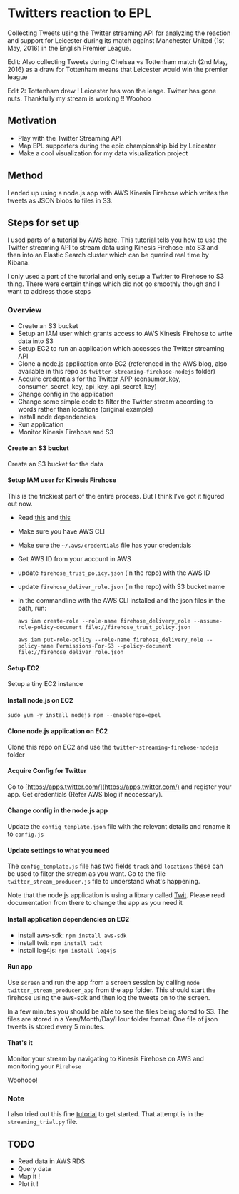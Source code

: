 
# Twitters reaction to EPL

Collecting Tweets using the Twitter streaming API for analyzing the reaction and support for Leicester during its match against Manchester United (1st May, 2016) in the English Premier League. 

Edit: Also collecting Tweets during Chelsea vs Tottenham match (2nd May, 2016) as a draw for Tottenham means that Leicester would win the premier league

Edit 2: Tottenham drew ! Leicester has won the leage. Twitter has gone nuts. Thankfully my stream is working !! Woohoo

## Motivation

- Play with the Twitter Streaming API
- Map EPL supporters during the epic championship bid by Leicester
- Make a cool visualization for my data visualization project

## Method 

I ended up using a node.js app with AWS Kinesis Firehose which writes the tweets as JSON blobs to files in S3. 

## Steps for set up

I used parts of a tutorial by AWS [here](https://blogs.aws.amazon.com/bigdata/post/Tx1Z6IF7NA8ELQ9/Building-a-Near-Real-Time-Discovery-Platform-with-AWS). This tutorial tells you how to use the Twitter streaming API to stream data using Kinesis Firehose into S3 and then into an Elastic Search cluster which can be queried real time by Kibana. 

I only used a part of the tutorial and only setup a Twitter to Firehose to S3 thing. There were certain things which did not go smoothly though and I want to address those steps


### Overview
- Create an S3 bucket
- Setup an IAM user which grants access to AWS Kinesis Firehose to write data into S3
- Setup EC2 to run an application which accesses the Twitter streaming API
- Clone a node.js application onto EC2 (referenced in the AWS blog, also available in this repo as `twitter-streaming-firehose-nodejs` folder)
- Acquire credentials for the Twitter APP (consumer_key, consumer_secret_key, api_key, api_secret_key)
- Change config in the application 
- Change some simple code to filter the Twitter stream according to words rather than locations (original example)
- Install node dependencies
- Run application
- Monitor Kinesis Firehose and S3 

#### Create an S3 bucket

Create an S3 bucket for the data

#### Setup IAM user for Kinesis Firehose

This is the trickiest part of the entire process. But I think I've got it figured out now. 

- Read [this](http://docs.aws.amazon.com/IAM/latest/UserGuide/id_roles_create_for-service.html#roles-creatingrole-service-cli) and [this](http://docs.aws.amazon.com/firehose/latest/dev/controlling-access.html#using-iam-s3)
- Make sure you have AWS CLI 
- Make sure the `~/.aws/credentials` file has your credentials
- Get AWS ID from your account in AWS
- update `firehose_trust_policy.json` (in the repo) with the AWS ID
- update `firehose_deliver_role.json` (in the repo) with S3 bucket name 
- In the commandline with the AWS CLI installed and the json files in the path, run: 

    `aws iam create-role --role-name firehose_delivery_role --assume-role-policy-document file://firehose_trust_policy.json`
    
    `aws iam put-role-policy --role-name firehose_delivery_role --policy-name Permissions-For-S3 --policy-document file://firehose_deliver_role.json`

#### Setup EC2

Setup a tiny EC2 instance

#### Install node.js on EC2

`sudo yum -y install nodejs npm --enablerepo=epel`

#### Clone node.js application on EC2

Clone this repo on EC2 and use the `twitter-streaming-firehose-nodejs` folder

#### Acquire Config for Twitter

Go to [https://apps.twitter.com/](https://apps.twitter.com/) and register your app. Get credentials (Refer AWS blog if neccessary).

#### Change config in the node.js app

Update the `config_template.json` file with the relevant details and rename it to `config.js`

#### Update settings to what you need

The `config_template.js` file has two fields `track` and `locations` these can be used to filter the stream as you want. Go to the file `twitter_stream_producer.js` file to understand what's happening. 

Note that the node.js application is using a library called [Twit](https://github.com/ttezel/twit). Please read documentation from there to change the app as you need it

#### Install application dependencies on EC2

- install aws-sdk: `npm install aws-sdk`
- install twit: `npm install twit`
- install log4js: `npm install log4js`

#### Run app

Use `screen` and run the app from a screen session by calling `node twitter_stream_producer_app` from the app folder. This should start the firehose using the aws-sdk and then log the tweets on to the screen. 

In a few minutes you should be able to see the files being stored to S3. The files are stored in a Year/Month/Day/Hour folder format. One file of json tweets is stored every 5 minutes. 

#### That's it

Monitor your stream by navigating to Kinesis Firehose on AWS and monitoring your `Firehose`

Woohooo!  


### Note

I also tried out this fine [tutorial](http://socialmedia-class.org/twittertutorial.html) to get started. That attempt is in the `streaming_trial.py` file.

## TODO

- Read data in AWS RDS
- Query data 
- Map it !
- Plot it !
